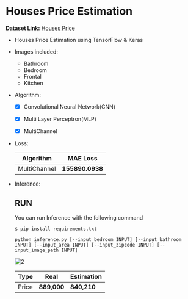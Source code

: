 # Houses Price Estimation

  **Dataset Link:** [Houses Price](https://drive.google.com/drive/folders/1Rk415jadJbp5rkbfZQ0WZBikphv12--X?usp=sharing)

  - Houses Price Estimation using TensorFlow & Keras

  - Images included:
    
     - Bathroom
     - Bedroom
     - Frontal
     - Kitchen
    
  - Algorithm:

    - [x] Convolutional Neural Network(CNN)
    - [x] Multi Layer Perceptron(MLP)
    - [x] MultiChannel


  - Loss:

    Algorithm | MAE Loss |
    ------------- | ------------- |
    MultiChannel | **155890.0938** |
    

  - Inference:


      ## RUN

      You can run  Inference with the following command
      
      ```
      $ pip install requirements.txt
      
      python inference.py [--input_bedroom INPUT] [--input_bathroom INPUT] [--input_area INPUT] [--input_zipcode INPUT] [--input_image_path INPUT]
      ```
      
      
    ![2](https://user-images.githubusercontent.com/88143329/159670472-3098f776-eeac-4fcc-8317-c9579608b75b.png)


    
    Type | Real | Estimation |
    ------------- | ------------- | ------------- |
    Price | **889,000** | **840,210** |
